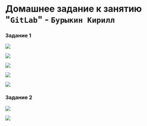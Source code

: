 # Домашнее задание к занятию "`GitLab`" - `Бурыкин Кирилл`



### Задание 1

![](images/gitlab_dashboard.png)

![](images/gitlab_home.png)

![](images/Home.png)

![](images/Runner.png)

![](images/Runner_active.png)

### Задание 2

![](images/cml.png)

![](images/status.png)
